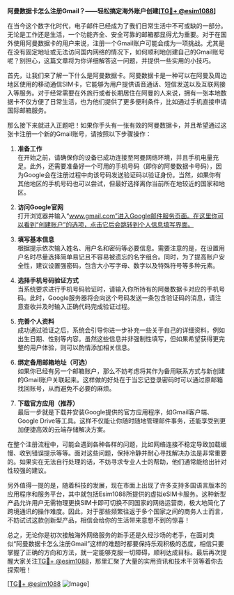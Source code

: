 **阿曼数据卡怎么注册Gmail？——轻松搞定海外账户创建[[TG💪+ @esim1088](https://t.me/s/esim1088)]**

在当今这个数字化时代，电子邮件已经成为了我们日常生活中不可或缺的一部分。无论是工作还是生活，一个功能齐全、安全可靠的邮箱都显得尤为重要。对于在国外使用阿曼数据卡的用户来说，注册一个Gmail账户可能会成为一项挑战。尤其是在没有固定地址或无法访问国内网络的情况下，如何顺利地创建自己的Gmail账号呢？别担心，这篇文章将为你详细解答这一问题，并提供一些实用的小技巧。

首先，让我们来了解一下什么是阿曼数据卡。阿曼数据卡是一种可以在阿曼及周边地区使用的移动通信SIM卡，它能够为用户提供语音通话、短信发送以及互联网接入等服务。对于经常需要在外旅行或者长期居住在阿曼的人来说，拥有一张本地数据卡不仅方便了日常生活，也为他们提供了更多便利条件，比如通过手机直接申请国际邮箱服务。

那么接下来就进入正题吧！如果你手头有一张有效的阿曼数据卡，并且希望通过这张卡注册一个新的Gmail账号，请按照以下步骤操作：

1. **准备工作**  
   在开始之前，请确保你的设备已成功连接至阿曼网络环境，并且手机电量充足。此外，还需要准备好一个可用的手机号码（即你的阿曼数据卡号码），因为Google会在注册过程中向该号码发送验证码以验证身份。当然，如果你有其他地区的手机号码也可以尝试，但最好选择离你当前所在地较近的国家和地区。

2. **访问Google官网**  
   打开浏览器并输入“www.gmail.com”进入Google邮件服务页面。在这里你可以看到“创建账户”的选项，点击它后会跳转到个人信息填写界面。

3. **填写基本信息**  
   根据提示依次输入姓名、用户名和密码等必要信息。需要注意的是，在设置用户名时尽量选择简单易记且不容易被遗忘的名字组合。同时，为了提高账户安全性，建议设置强密码，包含大小写字母、数字以及特殊符号等多种元素。

4. **选择手机号码验证方式**  
   当系统要求进行手机号码验证时，请输入你所持有的阿曼数据卡对应的手机号码。此时，Google服务器将会向这个号码发送一条包含验证码的消息，请注意查收并及时输入正确代码完成验证过程。

5. **完善个人资料**  
   成功通过验证之后，系统会引导你进一步补充一些关于自己的详细资料，例如出生日期、性别等内容。虽然这些信息并非强制性填写，但如果希望获得更完整的用户体验，则可以酌情添加相关信息。

6. **绑定备用邮箱地址（可选）**  
   如果你已经有另一个邮箱账户，那么不妨考虑将其作为备用联系方式与新创建的Gmail账户关联起来。这样做的好处在于当忘记登录密码时可以通过原邮箱找回账号，从而避免不必要的麻烦。

7. **下载官方应用（推荐）**  
   最后一步就是下载并安装Google提供的官方应用程序，如Gmail客户端、Google Drive等工具。这样不仅能让你随时随地管理邮件事务，还能享受到更加便捷高效的云端存储解决方案。

在整个注册流程中，可能会遇到各种各样的问题，比如网络连接不稳定导致加载缓慢、收到错误提示等等。面对这些问题，保持冷静并耐心寻找解决办法是非常重要的。如果实在无法自行处理的话，不妨寻求专业人士的帮助，他们通常能给出针对性较强的建议。

另外值得一提的是，随着科技的发展，现在市面上出现了许多支持多国语言版本的应用程序和服务平台，其中就包括Esim1088所提供的虚拟eSIM卡服务。这种新型产品允许用户无需物理更换SIM卡即可切换不同国家的网络运营商，极大地简化了跨境通讯的操作难度。因此，对于那些频繁往返于多个国家之间的商务人士而言，不妨试试这款创新型产品，相信会给你的生活带来意想不到的惊喜！

总之，无论你是初次接触海外网络服务的新手还是久经沙场的老手，在面对类似“阿曼数据卡怎么注册Gmail”这样的难题时都要保持乐观积极的态度，相信只要掌握了正确的方向和方法，就一定能够克服一切障碍，顺利达成目标。最后再次提醒大家关注[TG💪+ @esim1088](https://t.me/s/esim1088)，那里汇聚了大量的实用资讯和技术干货等着你去探索哦！

[[TG💪+ @esim1088](https://t.me/s/esim1088) ![Image](https://i.postimg.cc/4NQfJmqS/Snipaste-2025-05-13-00-14-12.png)]